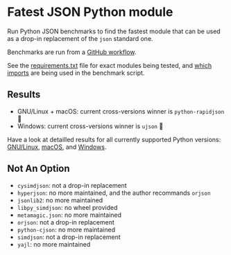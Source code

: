 # Fatest JSON Python module

Run Python JSON benchmarks to find the fastest module that can be used as a drop-in replacement of the `json` standard one.

Benchmarks are run from a [GitHub workflow](.github/workflows/benchmark.yml).

See the [requirements.txt](requirements.txt) file for exact modules being tested, and [which imports](bench-json.py#L9) are being used in the benchmark script.

## Results

- GNU/Linux + macOS: current cross-versions winner is `python-rapidjson` :tada:
- Windows: current cross-versions winner is `ujson` :tada:

Have a look at detailled results for all currently supported Python versions: [GNU/Linux](results/linux.md), [macOS](results/mac.md), and [Windows](results/windows.md).

## Not An Option

- `cysimdjson`: not a drop-in replacement
- `hyperjson`: no more maintained, and the author recommands `orjson`
- `jsonlib2`: no more maintained
- `libpy_simdjson`: no wheel provided
- `metamagic.json`: no more maintained
- `orjson`: not a drop-in replacement
- `python-cjson`: no more maintained
- `simdjson`: not a drop-in replacement
- `yajl`: no more maintained
